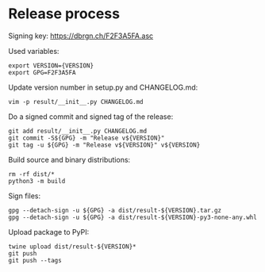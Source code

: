 # Release process

Signing key: https://dbrgn.ch/F2F3A5FA.asc

Used variables:

    export VERSION={VERSION}
    export GPG=F2F3A5FA

Update version number in setup.py and CHANGELOG.md:

    vim -p result/__init__.py CHANGELOG.md

Do a signed commit and signed tag of the release:

    git add result/__init__.py CHANGELOG.md
    git commit -S${GPG} -m "Release v${VERSION}"
    git tag -u ${GPG} -m "Release v${VERSION}" v${VERSION}

Build source and binary distributions:

    rm -rf dist/*
    python3 -m build

Sign files:

    gpg --detach-sign -u ${GPG} -a dist/result-${VERSION}.tar.gz
    gpg --detach-sign -u ${GPG} -a dist/result-${VERSION}-py3-none-any.whl

Upload package to PyPI:

    twine upload dist/result-${VERSION}*
    git push
    git push --tags
